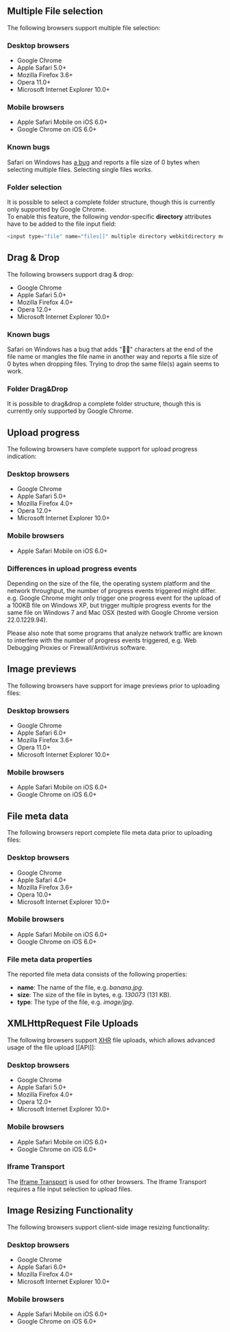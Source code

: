 ## Multiple File selection
The following browsers support multiple file selection:

### Desktop browsers

* Google Chrome
* Apple Safari 5.0+
* Mozilla Firefox 3.6+
* Opera 11.0+
* Microsoft Internet Explorer 10.0+

### Mobile browsers

* Apple Safari Mobile on iOS 6.0+
* Google Chrome on iOS 6.0+

### Known bugs
Safari on Windows has [a bug](http://stackoverflow.com/questions/7231054/file-input-size-issue-in-safari-for-multiple-file-selection) and reports a file size of 0 bytes when selecting multiple files. Selecting single files works.

### Folder selection
It is possible to select a complete folder structure, though this is currently only supported by Google Chrome.  
To enable this feature, the following vendor-specific **directory** attributes have to be added to the file input field:

```js
<input type="file" name="files[]" multiple directory webkitdirectory mozdirectory>
```

## Drag & Drop
The following browsers support drag & drop:

* Google Chrome
* Apple Safari 5.0+
* Mozilla Firefox 4.0+
* Opera 12.0+
* Microsoft Internet Explorer 10.0+

### Known bugs
Safari on Windows has a bug that adds "￿" characters at the end of the file name or mangles the file name in another way and reports a file size of 0 bytes when dropping files. Trying to drop the same file(s) again seems to work.

### Folder Drag&Drop
It is possible to drag&drop a complete folder structure, though this is currently only supported by Google Chrome.

## Upload progress
The following browsers have complete support for upload progress indication:

### Desktop browsers

* Google Chrome
* Apple Safari 5.0+
* Mozilla Firefox 4.0+
* Opera 12.0+
* Microsoft Internet Explorer 10.0+

### Mobile browsers

* Apple Safari Mobile on iOS 6.0+

### Differences in upload progress events
Depending on the size of the file, the operating system platform and the network throughput, the number of progress events triggered might differ.  
e.g. Google Chrome might only trigger one progress event for the upload of a 100KB file on Windows XP, but trigger multiple progress events for the same file on Windows 7 and Mac OSX (tested with Google Chrome version 22.0.1229.94).

Please also note that some programs that analyze network traffic are known to interfere with the number of progress events triggered, e.g. Web Debugging Proxies or Firewall/Antivirus software.

## Image previews
The following browsers have support for image previews prior to uploading files:

### Desktop browsers

* Google Chrome
* Apple Safari 6.0+
* Mozilla Firefox 3.6+
* Opera 11.0+
* Microsoft Internet Explorer 10.0+

### Mobile browsers

* Apple Safari Mobile on iOS 6.0+
* Google Chrome on iOS 6.0+

## File meta data
The following browsers report complete file meta data prior to uploading files:

### Desktop browsers

* Google Chrome
* Apple Safari 4.0+
* Mozilla Firefox 3.6+
* Opera 10.0+
* Microsoft Internet Explorer 10.0+

### Mobile browsers

* Apple Safari Mobile on iOS 6.0+
* Google Chrome on iOS 6.0+

### File meta data properties
The reported file meta data consists of the following properties:

* **name**: The name of the file, e.g. *banana.jpg*.
* **size**: The size of the file in bytes, e.g. *130073* (131 KB).
* **type**: The type of the file, e.g. *image/jpg*.

## XMLHttpRequest File Uploads
The following browsers support [XHR](https://developer.mozilla.org/en/XmlHttpRequest) file uploads, which allows advanced usage of the file upload [[API]]:

### Desktop browsers

* Google Chrome
* Apple Safari 5.0+
* Mozilla Firefox 4.0+
* Opera 12.0+
* Microsoft Internet Explorer 10.0+

### Mobile browsers

* Apple Safari Mobile on iOS 6.0+
* Google Chrome on iOS 6.0+

### Iframe Transport
The [Iframe Transport](https://github.com/blueimp/jQuery-File-Upload/blob/master/js/jquery.iframe-transport.js#files) is used for other browsers. The Iframe Transport requires a file input selection to upload files.

## Image Resizing Functionality
The following browsers support client-side image resizing functionality:

### Desktop browsers

* Google Chrome
* Apple Safari 6.0+
* Mozilla Firefox 4.0+
* Microsoft Internet Explorer 10.0+

### Mobile browsers

* Apple Safari Mobile on iOS 6.0+
* Google Chrome on iOS 6.0+